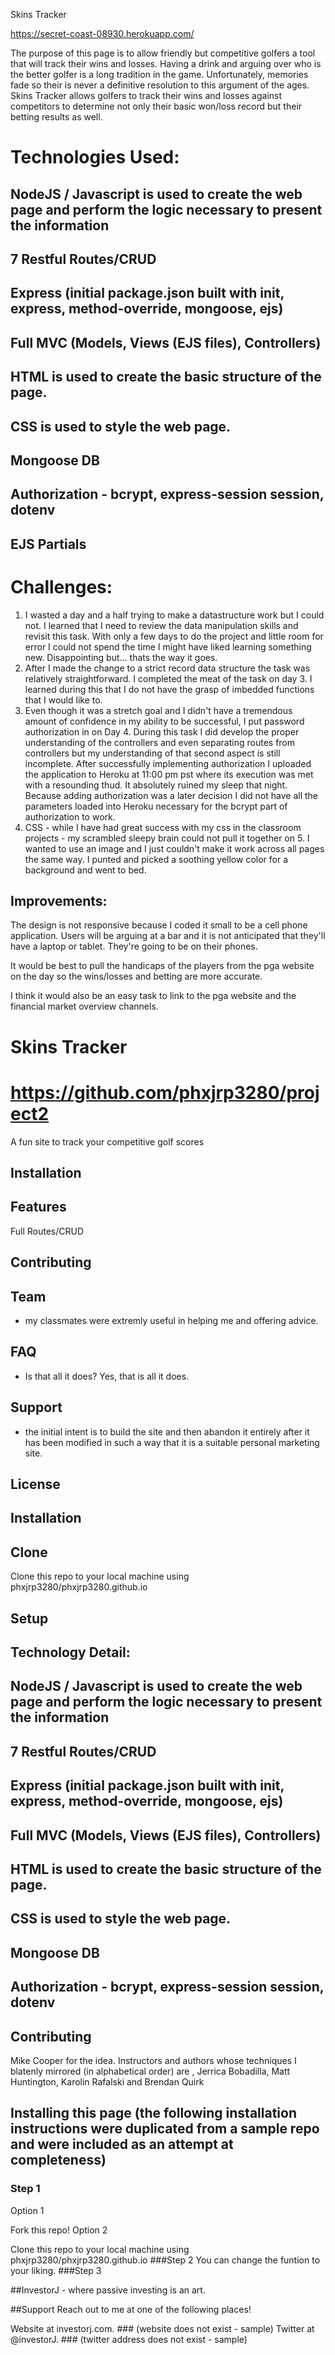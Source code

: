 Skins Tracker

https://secret-coast-08930.herokuapp.com/

The purpose of this page is to allow friendly but competitive golfers a tool that will track their wins and losses.  Having a drink and 
arguing over who is the better golfer is a long tradition in the game.  Unfortunately, memories fade so their is never a definitive 
resolution to this argument of the ages.  Skins Tracker allows golfers to track their wins and losses against competitors to determine not
only their basic won/loss record but their betting results as well.  

# Technologies Used: #
  ## NodeJS / Javascript is used to create the web page and perform the logic necessary to present the information
  
  ## 7 Restful Routes/CRUD
  
  ## Express (initial package.json built with init, express, method-override, mongoose, ejs)
  
  ## Full MVC (Models, Views (EJS files), Controllers)
  
  ## HTML is used to create the basic structure of the page.
  
  ## CSS is used to style the web page.
  
  ## Mongoose DB
  
  ## Authorization - bcrypt, express-session session, dotenv
  
  ## EJS Partials
  
  # Challenges:  
  1.  I wasted a day and a half trying to make a datastructure work but I could not.  I learned that I need to review the data manipulation skills and revisit this task.  With only a few days to do the project and little room for error I could not spend the time I might have liked learning something new.  Disappointing but... thats the way it goes.
  2.  After I made the change to a strict record data structure the task was relatively straightforward.  I completed the meat of the task on day 3.  I learned during this that I do not have the grasp of imbedded functions that I would like to.
  3.  Even though it was a stretch goal and I didn't have a tremendous amount of confidence in my ability to be successful, I put password authorization in on Day 4.  During this task I did develop the proper understanding of the controllers and even separating routes from controllers but my understanding of that second aspect is still incomplete. After successfully implementing authorization I uploaded the application to Heroku at 11:00 pm pst where its execution was met with a resounding thud.  It absolutely ruined my sleep that night.  Because adding authorization was a later decision I did not have all the parameters loaded into Heroku necessary for the bcrypt part of authorization to work.  
  4. CSS - while I have had great success with my css in the classroom projects - my scrambled sleepy brain could not pull it together on 5.  I wanted to use an image and I just couldn't make it work across all pages the same way.  I punted and picked a soothing yellow color for a background and went to bed.

  
  ## Improvements:
  The design is not responsive because I coded it small to be a cell phone application.  Users will be arguing at a bar and it is not anticipated that they'll have a laptop or tablet.  They're going to be on their phones.  
  
  It would be best to pull the handicaps of the players from the pga website on the day so the wins/losses and betting are more accurate.  
    
I think it would also be an easy task to link to the pga website and the financial market overview channels.



# Skins Tracker


# https://github.com/phxjrp3280/project2

A fun site to track your competitive golf scores



## Installation
## Features
  Full Routes/CRUD
 
## Contributing

## Team
-  my classmates were extremly useful in helping me and offering advice.

## FAQ
- Is that all it does?  Yes, that is all it does.

## Support
- the initial intent is to build the site and then abandon it entirely after it has been modified in such a way that it is a suitable personal marketing site.

## License


## Installation

## Clone
Clone this repo to your local machine using phxjrp3280/phxjrp3280.github.io

## Setup

## Technology Detail:
  ## NodeJS / Javascript is used to create the web page and perform the logic necessary to present the information
  
  ## 7 Restful Routes/CRUD
  
  ## Express (initial package.json built with init, express, method-override, mongoose, ejs)
  
  ## Full MVC (Models, Views (EJS files), Controllers)
  
  ## HTML is used to create the basic structure of the page.
  
  ## CSS is used to style the web page.
  
  ## Mongoose DB
  
  ## Authorization - bcrypt, express-session session, dotenv
  
## Contributing
Mike Cooper for the idea.  Instructors and authors whose techniques I blatenly mirrored (in alphabetical order) are , Jerrica Bobadilla, Matt Huntington,  Karolin Rafalski and Brendan Quirk


## Installing this page (the following installation instructions were duplicated from a sample repo and were included as an attempt at completeness)
### Step 1
Option 1

Fork this repo!
Option 2

Clone this repo to your local machine using phxjrp3280/phxjrp3280.github.io
###Step 2
You can change the funtion to your liking.
###Step 3

##InvestorJ - where passive investing is an art.

##Support
Reach out to me at one of the following places!

Website at investorj.com. ### (website does not exist - sample)
Twitter at @investorJ.  ### (twitter address does not exist - sample)
